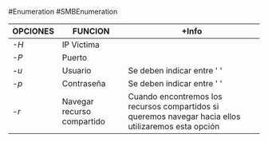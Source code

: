 #Enumeration #SMBEnumeration 

| OPCIONES | FUNCION                    | +Info                                                                                                |
| -------- | -------------------------- | ---------------------------------------------------------------------------------------------------- |
| *-H*     | IP Victima                 |                                                                                                      |
| *-P*     | Puerto                     |                                                                                                      |
| *-u*     | Usuario                    | Se deben indicar entre ' '                                                                           |
| *-p*     | Contraseña                 | Se deben indicar entre ' '                                                                           |
| *-r*     | Navegar recurso compartido | Cuando encontremos los recursos compartidos si queremos navegar hacia ellos utilizaremos esta opción |

